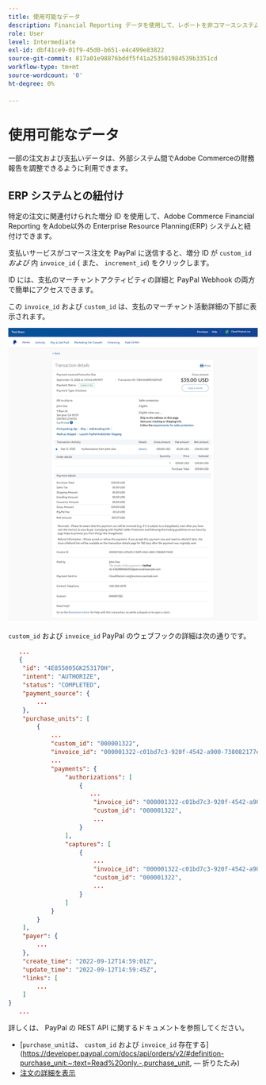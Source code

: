 ```yaml
---
title: 使用可能なデータ
description: Financial Reporting データを使用して、レポートを非コマースシステムと紐付けします。
role: User
level: Intermediate
exl-id: dbf41ce9-01f9-45d0-b651-e4c499e83822
source-git-commit: 817a01e98876bddf5f41a253501984539b3351cd
workflow-type: tm+mt
source-wordcount: '0'
ht-degree: 0%

---
```


# 使用可能なデータ

一部の注文および支払いデータは、外部システム間でAdobe Commerceの財務報告を調整できるように利用できます。

## ERP システムとの紐付け

特定の注文に関連付けられた増分 ID を使用して、Adobe Commerce Financial Reporting をAdobe以外の Enterprise Resource Planning(ERP) システムと紐付けできます。

支払いサービスがコマース注文を PayPal に送信すると、増分 ID が `custom_id` _および_ 内 `invoice_id` ( また、 `increment_id`) をクリックします。

ID には、支払のマーチャントアクティビティの詳細と PayPal Webhook の両方で簡単にアクセスできます。

この `invoice_id` および `custom_id` は、支払のマーチャント活動詳細の下部に表示されます。

![`custom_id` マーチャント活動詳細](assets/merchant-activity-ids.png)

`custom_id` および `invoice_id` PayPal のウェブフックの詳細は次の通りです。

```json
   ...
   {
    "id": "4E855005GK253170H",
    "intent": "AUTHORIZE",
    "status": "COMPLETED",
    "payment_source": {
        ...
    },
    "purchase_units": [
        {
            ...
            "custom_id": "000001322",
            "invoice_id": "000001322-c01bd7c3-920f-4542-a900-738082177e92",
            ...
            "payments": {
                "authorizations": [
                    {
                       ...
                        "invoice_id": "000001322-c01bd7c3-920f-4542-a900-738082177e92",
                        "custom_id": "000001322",
                        ...
                    }
                ],
                "captures": [
                    {
                        ...
                        "invoice_id": "000001322-c01bd7c3-920f-4542-a900-738082177e92",
                        "custom_id": "000001322",
                        ...
                    }
                ]
            }
        }
    ],
    "payer": {
        ...
    },
    "create_time": "2022-09-12T14:59:01Z",
    "update_time": "2022-09-12T14:59:45Z",
    "links": [
        ...
    ]
}
   ...
```

詳しくは、 PayPal の REST API に関するドキュメントを参照してください。

* [`purchase_unit`は、 `custom_id` および `invoice_id` 存在する](https://developer.paypal.com/docs/api/orders/v2/#definition-purchase_unit:~:text=Read%20only.-,purchase_unit, — 折りたたみ)
* [注文の詳細を表示](https://developer.paypal.com/docs/api/orders/v2/#orders_get)
